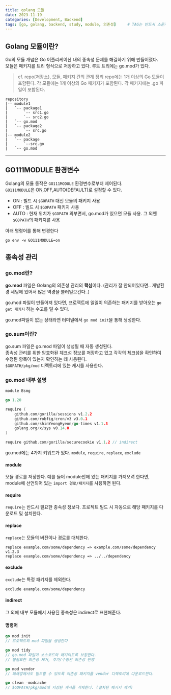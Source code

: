```yaml
---
title: golang 모듈
date: 2023-11-19
categories: [Development, Backend]
tags: [go, golang, backend, study, module, 의존성]		# TAG는 반드시 소문자로 이루어져야함!
---
```


## Golang 모듈이란?
Go의 모듈 개념은 Go 어플리케이션 내의 종속성 문제를 해결하기 위해 만들어졌다.  
모듈은 패키지를 트리 형식으로 저장하고 있다.
루트 트리에는 go.mod가 있다.

> cf. repo(저장소), 모듈, 패키지 간의 관계 정리
> repo에는 1개 이상의 Go 모듈이 포함된다.
> 각 모듈에는 1개 이상의 Go 패키지가 포함된다.
> 각 패키지에는 .go 파일이 포함된다.
```
repository
|-- module1
|   `-- package1
|       `-- src1.go
|       `-- src2.go
|   `-- go.mod
|   `-- package2
|       `-- src.go
|-- module2
|   `-- package
|       `--src.go
|   `-- go.mod
```

---


## GO111MODULE 환경변수
Golang의 모듈 동작은 `GO111MODULE` 환경변수로부터 제어된다.  
`GO111MODULE`은 ON,OFF,AUTO(DEFAULT)로 설정할 수 있다.
- ON : 빌드 시 `$GOPATH` 대신 모듈의 패키지 사용
- OFF : 빌드 시 `$GOPATH` 패키지 사용
- AUTO : 현재 위치가 `$GOPATH` 외부면서, go.mod가 있으면 모듈 사용. 그 외엔 `$GOPATH`의 패키지를 사용

아래 명령어를 통해 변경한다
```
go env -w GO111MODULE=on
```

## 종속성 관리
### go.mod란?
**go.mod** 파일은 Golang의 의존성 관리의 **핵심**이다. (관리가 잘 안되어있다면.. 개발환경 세팅에 있어서 많은 역경을 불러일으킨다..)

go.mod 파일이 만들어져 있다면, 프로젝트에 일일이 의존하는 패키지를 받아오는 `go get 패키지` 하는 수고를 덜 수 있다.

go.mod파일이 없는 상태라면 터미널에서 `go mod init`을 통해 생성한다. 

### go.sum이란?
go.sum 파일은 go.mod 파일이 생성될 때 자동 생성된다.  
종속성 관리를 위한 암호화된 체크섬 정보를 저장하고 있고 각각의 체크섬을 확인하여 수정된 항목이 있는지 확인하는 데 사용된다.  
`$GOPATH/pkg/mod` 디렉토리에 있는 캐시를 사용한다.

### go.mod 내부 설명
``` go
module Bsmg

go 1.20

require (
	github.com/gorilla/sessions v1.2.2
	github.com/robfig/cron/v3 v3.0.1
	github.com/shinYeongHyeon/go-times v1.1.3
	golang.org/x/sys v0.14.0
)

require github.com/gorilla/securecookie v1.1.2 // indirect

```
go.mod에는 4가지 키워드가 있다. `module`, `require`, `replace`, `exclude`

#### module
모듈 경로를 저장한다.
예를 들어 module안에 있는 패키지를 가져오려 한다면, module에 선언되어 있는 `import 경로/패키지`를 사용하면 된다.

#### require
`require`는 반드시 필요한 종속성 정보다.
프로젝트 빌드 시 자동으로 해당 패키지를 다운로드 및 설치한다.

#### replace
`replace`는 모듈의 버전이나 경로를 대체한다.
```
replace example.com/some/dependency => example.com/some/dependency v1.2.3
replace example.com/some/dependency => ../../dependency
```

#### exclude
`exclude`는 특정 패키지를 제외한다.
```
exclude example.com/some/dependency
```

#### indirect
그 외에 내부 모듈에서 사용된 종속성은 indirect로 표현해준다.

#### 명령어
``` go
go mod init
// 프로젝트의 mod 파일을 생성한다

go mod tidy 
// go.mod 파일이 소스코드와 매치되도록 보장한다. 
// 불필요한 의존성 제거, 추가/수정된 의존성 반영

go mod vendor
// 폐쇄망에서도 빌드할 수 있도록 의존성 패키지를 vendor 디렉토리에 다운로드한다.

go clean -modcache
// $GOPATH/pkg/mod에 저장된 캐시를 삭제한다. (설치된 패키지 제거)
```